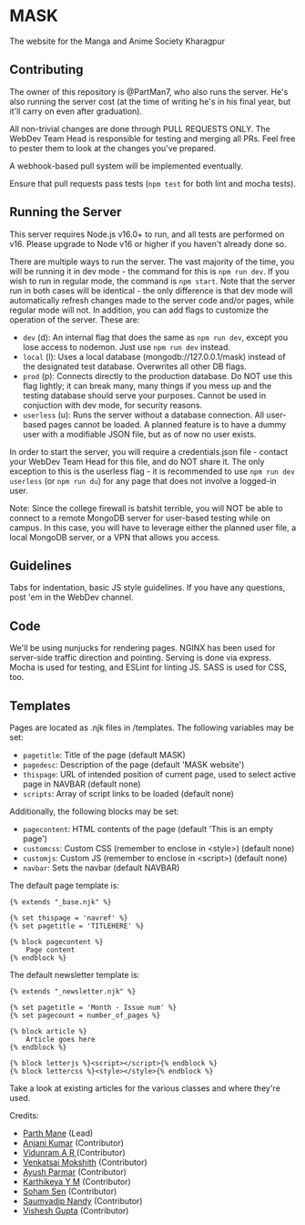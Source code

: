 # MASK
The website for the Manga and Anime Society Kharagpur

## Contributing

The owner of this repository is @PartMan7, who also runs the server. He's also running the server cost (at the time of writing he's in his final year, but it'll carry on even after graduation).

All non-trivial changes are done through PULL REQUESTS ONLY. The WebDev Team Head is responsible for testing and merging all PRs. Feel free to pester them to look at the changes you've prepared.

A webhook-based pull system will be implemented eventually.

Ensure that pull requests pass tests (`npm test` for both lint and mocha tests).


## Running the Server

This server requires Node.js v16.0+ to run, and all tests are performed on v16. Please upgrade to Node v16 or higher if you haven't already done so.

There are multiple ways to run the server. The vast majority of the time, you will be running it in dev mode - the command for this is `npm run dev`. If you wish to run in regular mode, the command is `npm start`. Note that the server run in both cases will be identical - the only difference is that dev mode will automatically refresh changes made to the server code and/or pages, while regular mode will not. In addition, you can add flags to customize the operation of the server. These are: 

* `dev` (d): An internal flag that does the same as `npm run dev`, except you lose access to nodemon. Just use `npm run dev` instead.
* `local` (l): Uses a local database (mongodb://127.0.0.1/mask) instead of the designated test database. Overwrites all other DB flags.
* `prod` (p): Connects directly to the production database. Do NOT use this flag lightly; it can break many, many things if you mess up and the testing database should serve your purposes. Cannot be used in conjuction with dev mode, for security reasons.
* `userless` (u): Runs the server without a database connection. All user-based pages cannot be loaded. A planned feature is to have a dummy user with a modifiable JSON file, but as of now no user exists.


In order to start the server, you will require a credentials.json file - contact your WebDev Team Head for this file, and do NOT share it. The only exception to this is the userless flag - it is recommended to use `npm run dev userless` (or `npm run du`) for any page that does not involve a logged-in user.

Note: Since the college firewall is batshit terrible, you will NOT be able to connect to a remote MongoDB server for user-based testing while on campus. In this case, you will have to leverage either the planned user file, a local MongoDB server, or a VPN that allows you access.


## Guidelines

Tabs for indentation, basic JS style guidelines. If you have any questions, post 'em in the WebDev channel.


## Code

We'll be using nunjucks for rendering pages.
NGINX has been used for server-side traffic direction and pointing.
Serving is done via express.
Mocha is used for testing, and ESLint for linting JS.
SASS is used for CSS, too.


## Templates

Pages are located as .njk files in /templates. The following variables may be set:

* `pagetitle`: Title of the page (default MASK)
* `pagedesc`: Description of the page (default 'MASK website')
* `thispage`: URL of intended position of current page, used to select active page in NAVBAR (default none)
* `scripts`: Array of script links to be loaded (default none)


Additionally, the following blocks may be set:

* `pagecontent`: HTML contents of the page (default 'This is an empty page')
* `customcss`: Custom CSS (remember to enclose in \<style>) (default none)
* `customjs`: Custom JS (remember to enclose in \<script>) (default none)
* `navbar`: Sets the navbar (default NAVBAR)


The default page template is:

```nunjucks
{% extends "_base.njk" %}

{% set thispage = 'navref' %}
{% set pagetitle = 'TITLEHERE' %}

{% block pagecontent %}
	Page content
{% endblock %}

```

The default newsletter template is:

```nunjucks
{% extends "_newsletter.njk" %}

{% set pagetitle = 'Month - Issue num' %}
{% set pagecount = number_of_pages %}

{% block article %}
	Article goes here
{% endblock %}

{% block letterjs %}<script></script>{% endblock %}
{% block lettercss %}<style></style>{% endblock %}

```

Take a look at existing articles for the various classes and where they're used.


Credits:

- <a href="https://github.com/PartMan7" target="_blank">Parth Mane</a> (Lead)  <br />
- <a href="https://github.com/anjaniit23" target="_blank">Anjani Kumar</a> (Contributor)  <br />
- <a href="https://github.com/Goose-Of-War" target="_blank">Vidunram A R </a> (Contributor)  <br />
- <a href="https://github.com/mokshith25" target="_blank">Venkatsai Mokshith</a> (Contributor)  <br />
- <a href="https://github.com/ayush4ise" target="_blank">Ayush Parmar</a> (Contributor)  <br />
- <a href="https://github.com/lurkingryuu" target="_blank">Karthikeya Y M</a> (Contributor)  <br />
- <a href="https://github.com/Yureien" target="_blank">Soham Sen</a> (Contributor)  <br />
- <a href="https://github.com/Pagol1" target="_blank">Saumyadip Nandy</a> (Contributor)  <br />
- <a href="https://github.com/shiroyasha263" target="_blank">Vishesh Gupta</a> (Contributor)  <br />
